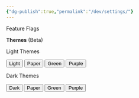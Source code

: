 ```yaml
---
{"dg-publish":true,"permalink":"/dev/settings/"}
---
```


Feature Flags

<p>
<div id="feature-flags"></div>
<script src="https://starryxoxo.github.io/treeajmgar/src/helpers/user/scripts/feature.js"></script>

**Themes** (Beta)

Light Themes
<div class="fake-button-container">
  <button data-theme="theme-light" class="squared-button">Light</button>
  <button data-theme="theme-paper" class="squared-button">Paper</button>
  <button data-theme="theme-green" class="squared-button">Green</button>
  <button data-theme="theme-purple" class="squared-button">Purple</button>
</div>

Dark Themes
<div class="fake-button-container">
  <button data-theme="theme-default" class="squared-button">Dark</button>
  <button data-theme="theme-dark-paper" class="squared-button">Paper</button>
  <button data-theme="theme-dark-green" class="squared-button">Green</button>
  <button data-theme="theme-dark-purple" class="squared-button">Purple</button>
</div>

<script src="https://starryxoxo.github.io/treeajmgar/src/helpers/user/scripts/setTheme.js"></script>